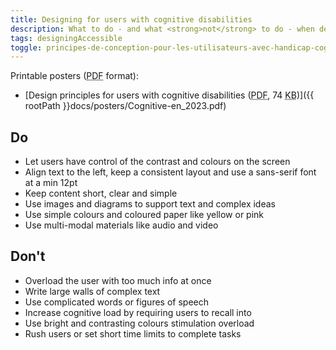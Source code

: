 ```yaml
---
title: Designing for users with cognitive disabilities
description: What to do - and what <strong>not</strong> to do - when designing for users with cognitive disabilities.
tags: designingAccessible
toggle: principes-de-conception-pour-les-utilisateurs-avec-handicap-cognitif
---
```


Printable posters (<abbr title="Portable Document Format">PDF</abbr> format):

- [Design principles for users with cognitive disabilities (<abbr title="Portable Document Format">PDF</abbr>, 74 <abbr title="KiloByte">KB</abbr>)]({{ rootPath }}docs/posters/Cognitive-en_2023.pdf)

<div class="row">
<div class="col-md-6">

## <span class="fas fa-thumbs-up mrgn-rght-md" aria-hidden="true"></span> Do

- Let users have control of the contrast and colours on the screen
- Align text to the left, keep a consistent layout and use a sans-serif font at a min 12pt
- Keep content short, clear and simple
- Use images and diagrams to support text and complex ideas
- Use simple colours and coloured paper like yellow or pink
- Use multi-modal materials like audio and video

</div>
<div class="col-md-6">

## <span class="fas fa-thumbs-down mrgn-rght-md" aria-hidden="true"></span> Don't

- Overload the user with too much info at once
- Write large walls of complex text
- Use complicated words or figures of speech
- Increase cognitive load by requiring users to recall into
- Use bright and contrasting colours stimulation overload
- Rush users or set short time limits to complete tasks

</div>
</div>
